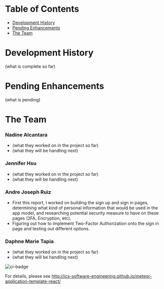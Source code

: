 # Table of Contents
* [Development History](#development-history)
* [Pending Enhancements](#pending-enhancements)
* [The Team](#the-team)

# Development History
(what is complete so far)

# Pending Enhancements
(what is pending)

# The Team
### Nadine Alcantara
* (what they worked on in the project so far)
* (what they will be handling next)

### Jennifer Hsu
* (what they worked on in the project so far)
* (what they will be handling next)

### Andre Joseph Ruiz
* First this report, I worked on building the sign up and sign in pages, determining what kind of personal information that would be used in the app model, and researching potential security measure to have on these pages (2FA, Encryption, etc).
* Figuring out how to implement Two-Factor Authorization onto the sign in page and testing out different options.

### Daphne Marie Tapia
* (what they worked on in the project so far)
* (what they will be handling next)

![ci-badge](https://github.com/ics-software-engineering/meteor-application-template-react/workflows/ci-meteor-application-template-react/badge.svg)

For details, please see http://ics-software-engineering.github.io/meteor-application-template-react/
